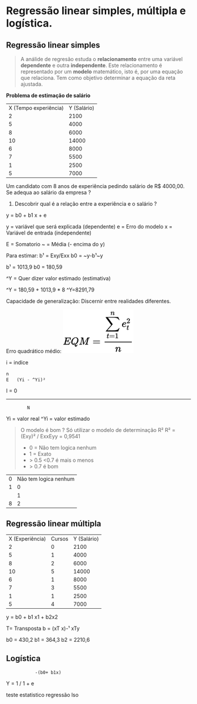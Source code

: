 # Regressão linear simples, múltipla e logística.

## Regressão linear simples


> A análide de regresão estuda o **relacionamento** entre uma variável
> **dependente** e outra **independente**. Este relacionamento é
> representado por um **modelo** matemático, isto é, por uma equação que
> relaciona. Tem como objetivo determinar a equação da reta ajustada.


__Problema de estimação de salário__

<table>
    <tr><td>X (Tempo experiência)</td><td>Y (Salário)</td></tr>
    <tr><td>2</td><td>2100</td></tr>
    <tr><td>5</td><td>4000</td></tr>
    <tr><td>8</td><td>6000</td></tr>
    <tr><td>10</td><td>14000</td></tr>
    <tr><td>6</td><td>8000</td></tr>
    <tr><td>7</td><td>5500</td></tr>
    <tr><td>1</td><td>2500</td></tr>
    <tr><td>5</td><td>7000</td></tr>
</table>

Um candidato com 8 anos de experiência pedindo salário de R$ 4000,00. Se
adequa ao salário da empresa ?

1. Descobrir qual é a relação entre a experiência e o salário ?

y = b0 + b1 x + e

y = variável que será explicada (dependente) e = Erro do modelo x =
Variável de entrada (independente)


E = Somatorio ~ = Média (- encima do y)

Para estimar: b¹ = Exy/Exx b0 = ~y-b¹~y

b¹ = 1013,9 b0 = 180,59

^Y = Quer dizer valor estimado (estimativa)

^Y = 180,59 + 1013,9 * 8 ^Y=8291,79

Capacidade de generalização: Discernir entre realidades diferentes.

Erro quadrático médio:
<img src="images/EQM.svg">


i = indice

    n
    E   (Yi - ^Yi)²

I = 0

  --------------------

            N

Yi = valor real ^Yi = valor estimado

> O modelo é bom ? Só utilizar o modelo de determinação R² R² = (Exy)² /
> ExxEyy = 0,9541
> * 0 = Não tem logica nenhum
> * 1 = Exato
> * \> 0.5 <0.7 é mais o menos
> * \> 0.7 é bom

<table>
    <tr><td>0</td><td>Não tem logica nenhum</td>
    <tr><td>1</td><td>0</td>
    <tr><td></td><td>1</td>
    <tr><td>8</td><td>2</td>
</table>


## Regressão linear múltipla

<table>
    <tr><td>X (Experiência)</td><td>Cursos</td><td>Y (Salário)</td></tr>
    <tr><td>2</td><td>0</td><td>2100</td></tr>
    <tr><td>5</td><td>1</td><td>4000</td></tr>
    <tr><td>8</td><td>2</td><td>6000</td></tr>
    <tr><td>10</td><td>5</td><td>14000</td></tr>
    <tr><td>6</td><td>1</td><td>8000</td></tr>
    <tr><td>7</td><td>3</td><td>5500</td></tr>
    <tr><td>1</td><td>1</td><td>2500</td></tr>
    <tr><td>5</td><td>4</td><td>7000</td></tr>
</table>

y = b0 + b1 x1 + b2x2

T= Transposta b = (xT x)-¹ xTy

b0 = 430,2 b1 = 364,3 b2 = 2210,6

## Logística

               -(b0+ b1x)

Y = 1 / 1 + e


teste estatistico regressão lso

